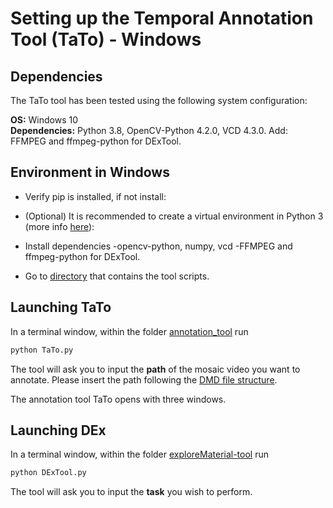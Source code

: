 # Setting up the Temporal Annotation Tool (TaTo) - Windows

## Dependencies
The TaTo tool has been tested using the following system configuration:

**OS:**           Windows 10 <br>
**Dependencies:** Python 3.8, OpenCV-Python 4.2.0, VCD 4.3.0. Add: FFMPEG and ffmpeg-python for DExTool.                       

## Environment in Windows

- Verify pip is installed, if not install:

- (Optional) It is recommended to create a virtual environment in Python 3 (more info [here](https://packaging.python.org/guides/installing-using-pip-and-virtual-environments/)):

- Install dependencies
  -opencv-python, numpy, vcd
  -FFMPEG and ffmpeg-python for DExTool.
  
- Go to [directory](../annotation-tool) that contains the tool scripts.

## Launching TaTo
In a terminal window, within the folder [annotation_tool](../annotation-tool) run 

```python
python TaTo.py
```

The tool will ask you to input the **path** of the mosaic video you want to annotate. Please insert the path following the [DMD file structure](../docs/dmd_file_struct.md). 

The annotation tool TaTo opens with three windows.

## Launching DEx
In a terminal window, within the folder [exploreMaterial-tool](../exploreMaterial-tool) run 

```python
python DExTool.py
```

The tool will ask you to input the **task** you wish to perform.
